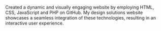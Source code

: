 Created a dynamic and visually engaging website by employing HTML, CSS, JavaScript and PHP on GitHub. My design solutions website showcases a seamless integration of these technologies, resulting in an interactive user experience.
